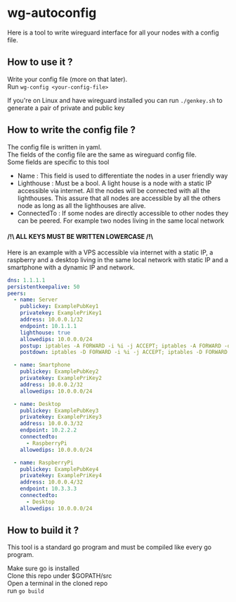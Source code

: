 # wg-autoconfig

Here is a tool to write wireguard interface for all your nodes with a config file.

## How to use it ?
Write your config file (more on that later).
<br>Run `wg-config <your-config-file>`

If you're on Linux and have wireguard installed you can run `./genkey.sh` to generate a pair of private and public key

## How to write the config file ?

The config file is written in yaml.
<br>The fields of the config file are the same as wireguard config file.
<br>Some fields are specific to this tool

- Name : This field is used to differentiate the nodes in a user friendly way
- Lighthouse : Must be a bool. A light house is a node with a static IP accessible via internet. All the nodes will be connected with all the lighthouses. This assure that all nodes are accessible by all the others node as long as all the lighthouses are alive.
- ConnectedTo : If some nodes are directly accessible to other nodes they can be peered. For example two nodes living in the same local network

#### /!\ ALL KEYS MUST BE WRITTEN LOWERCASE /!\


Here is an example with a VPS accessible via internet with a static IP, a raspberry and a desktop living in the same local network with static IP and a smartphone with a dynamic IP and network.

```yaml
dns: 1.1.1.1
persistentkeepalive: 50
peers:
  - name: Server
    publickey: ExamplePubKey1
    privatekey: ExamplePriKey1
    address: 10.0.0.1/32
    endpoint: 10.1.1.1
    lighthouse: true
    allowedips: 10.0.0.0/24
    postup: iptables -A FORWARD -i %i -j ACCEPT; iptables -A FORWARD -o %i -j ACCEPT; iptables -t nat -A POSTROUTING -o ens3 -j MASQUERADE
    postdown: iptables -D FORWARD -i %i -j ACCEPT; iptables -D FORWARD -o %i -j ACCEPT; iptables -t nat -D POSTROUTING -o ens3 -j MASQUERADE

  - name: Smartphone
    publickey: ExamplePubKey2
    privatekey: ExamplePriKey2
    address: 10.0.0.2/32
    allowedips: 10.0.0.0/24

  - name: Desktop
    publickey: ExamplePubKey3
    privatekey: ExamplePriKey3
    address: 10.0.0.3/32
    endpoint: 10.2.2.2
    connectedto:
      - RaspberryPi
    allowedips: 10.0.0.0/24

  - name: RaspberryPi
    publickey: ExamplePubKey4
    privatekey: ExamplePriKey4
    address: 10.0.0.4/32
    endpoint: 10.3.3.3
    connectedto:
      - Desktop
    allowedips: 10.0.0.0/24

```

## How to build it ?

This tool is a standard go program and must be compiled like every go program.

Make sure go is installed 
<br>Clone this repo under $GOPATH/src
<br>Open a terminal in the cloned repo
<br>run `go build`
